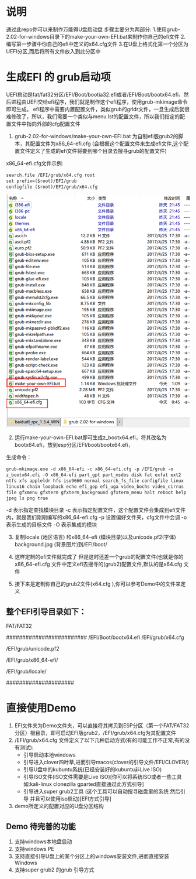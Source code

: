 # 说明
  通过此repo你可以来制作万能得U盘启动盘
  步骤主要分为两部分:
  	1.使用grub-2.02-for-windows目录下的make-your-own-EFI.bat来制作你自己的efi文件
  	2.编写第一步骤中你自己的efi中定义的x64.cfg文件
  	3.在U盘上格式化第一个分区为UEFI分区,而后将所有文件放入到此分区中

# 生成EFI 的 grub启动项

  UEFI启动是fat/fat32分区/EFI/Boot/bootia32.efi或者/EFI/Boot/bootx64.efi，然后进程由UEFI交给efi程序，我们就是制作这个efi程序，使用grub-mkimage命令即可生成。
 efi程序中需要内置配置文件，类似grub的grldr文件，一旦生成后就很难修改了，所以，我们需要一个类似与menu.lst的配置文件，所以我们指定的配置文件中指向外部的cfg配置文件

1. grub-2.02-for-windows/make-your-own-EFI.bat 为自制efi版grub2的脚本，其配置文件为x86_64-efi.cfg (会根据这个配置文件来生成efi文件,这个配置文件定义了生成的efi文件将要到哪个目录去搜寻grub的配置文件)

x86_64-efi.cfg文件示例:

```
search.file /EFI/grub/x64.cfg root  
set prefix=($root)/EFI/grub  
configfile ($root)/EFI/grub/x64.cfg  
```

![001][1]

2. 运行make-your-own-EFI.bat即可生成z_bootx64.efi，将其改名为bootx64.efi，放到esp分区/EFI/boot/bootx64.efi，

生成命令：
```
grub-mkimage.exe -d x86_64-efi -c x86_64-efi.cfg -p /EFI/grub -o z_bootx64.efi -O x86_64-efi part_gpt part_msdos disk fat exfat ext2 ntfs xfs appleldr hfs iso9660 normal search_fs_file configfile linux linux16 chain loopback echo efi_gop efi_uga video_bochs video_cirrus file gfxmenu gfxterm gfxterm_background gfxterm_menu halt reboot help jpeg ls png true 
```

-d 表示指定查找模块目录
-c 表示指定配置文件，这个配置文件会集成到efi文件内，就是我们刚刚编写的x86_64-efi.cfg
-p 设置偏好文件夹，cfg文件中会调
-o 表示生成的目标文件
-O 表示集成的模块

3. 复制locale (地区语言) 和x86_64-efi (模块目录)以及unicode.pf2(字体) background.jpg (背景图片)到/EFI/boot/

4. 这样定制的efi文件就完成了 但是这时还差一个grub的配置文件(也就是你的x86_64-efi.cfg 文件中定义efi去搜寻的(grub2)配置文件,默认的是x64.cfg 文件
5.  接下来是定制你自己的grub2文件(x64.cfg ),你可以参考Demo中的文件来定义

## 整个EFI引导目录如下：

FAT/FAT32

#########################
/EFI/Boot/bootx64.efi
/EFI/grub/x64.cfg

/EFI/grub/unicode.pf2

/EFI/grub/x86_64-efi/

/EFI/grub/locale/

#####################

# 直接使用Demo

1. EFI文件夹为Demo文件夹，可以直接将其拷贝到ESP分区（第一个FAT/FAT32分区）根目录，即可启动EFI版grub2，/EFI/grub/x64.cfg为其配置文件
2. /EFI/grub/x64.cfg 文件定义了以下几种启动方式(有的可能工作不正常,有的没有测试):
	- 引导启动本地windows
	- 引导进入clover四叶草,进而引导macos(clover的引导文件/EFI/CLOVER/)
	- 引导U盘中的kubuntu系统(已经安装好的kubuntu非Live ISO)
	- 引导ISO文件(ISO文件需要是Live ISO)[你可以将系统ISO或者一些工具如:kali-linux  clonezilla gparted直接通过此方式引导]
	- 引导进入super grub2工具 (这个工具可以自动搜寻磁盘里的系统  然后引导 并且可以使用iso启动)[EFI方式引导]
3. demo所定义的配置对应的U盘分区结构

  
## Demo 待完善的功能
1. 支持windows本地盘启动
2. 支持windows PE
3. 支持直接引导U盘上的某个分区上的windows安装文件,进而直接安装Windows
4. 支持super grub2 的grub 引导方式


  [1]: ./images/1515334578820.jpg
